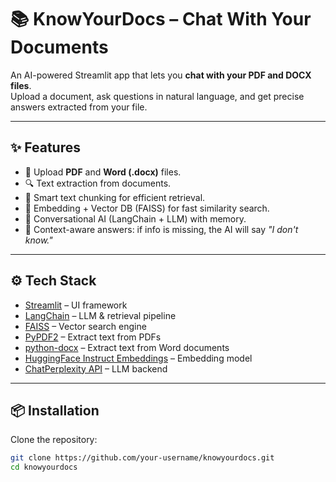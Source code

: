 # 📚 KnowYourDocs – Chat With Your Documents  

An AI-powered Streamlit app that lets you **chat with your PDF and DOCX files**.  
Upload a document, ask questions in natural language, and get precise answers extracted from your file.  

---

## ✨ Features
- 📂 Upload **PDF** and **Word (.docx)** files.  
- 🔍 Text extraction from documents.  
- 🧩 Smart text chunking for efficient retrieval.  
- 🧠 Embedding + Vector DB (FAISS) for fast similarity search.  
- 🤖 Conversational AI (LangChain + LLM) with memory.  
- 🎯 Context-aware answers: if info is missing, the AI will say *"I don't know."*

---

## ⚙️ Tech Stack
- [Streamlit](https://streamlit.io/) – UI framework  
- [LangChain](https://www.langchain.com/) – LLM & retrieval pipeline  
- [FAISS](https://github.com/facebookresearch/faiss) – Vector search engine  
- [PyPDF2](https://pypi.org/project/pypdf2/) – Extract text from PDFs  
- [python-docx](https://pypi.org/project/python-docx/) – Extract text from Word documents  
- [HuggingFace Instruct Embeddings](https://huggingface.co/hkunlp/instructor-base) – Embedding model  
- [ChatPerplexity API](https://www.perplexity.ai/) – LLM backend  

---

## 📦 Installation

Clone the repository:
```bash
git clone https://github.com/your-username/knowyourdocs.git
cd knowyourdocs
